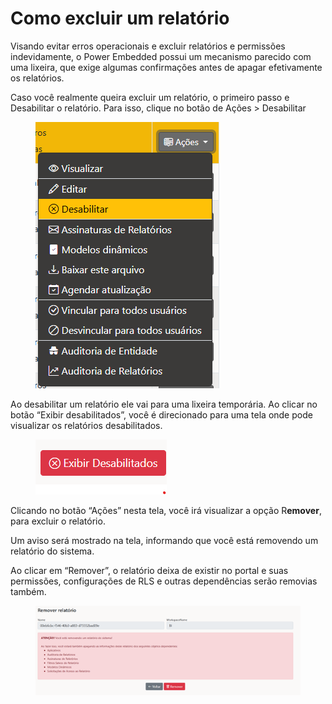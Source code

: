 # Como excluir um relatório

Visando evitar erros operacionais e excluir relatórios e permissões indevidamente, o Power Embedded possui um mecanismo parecido com uma lixeira, que exige algumas confirmações antes de apagar efetivamente os relatórios.

Caso você realmente queira excluir um relatório, o primeiro passo e Desabilitar o relatório. Para isso, clique no botão de Ações > Desabilitar

<div align="left"><figure><img src="../../../.gitbook/assets/image (134).png" alt=""><figcaption></figcaption></figure></div>

Ao desabilitar um relatório ele vai para uma lixeira temporária. Ao clicar no botão “Exibir desabilitados”, você é direcionado para uma tela onde pode visualizar os relatórios desabilitados.

<div align="left"><figure><img src="../../../.gitbook/assets/image (136).png" alt=""><figcaption></figcaption></figure></div>

Clicando no botão “Ações” nesta tela, você irá visualizar a opção R**emover**, para excluir o relatório.

Um aviso será mostrado na tela, informando que você está removendo um relatório do sistema.

Ao clicar em “Remover”, o relatório deixa de existir no portal e suas permissões, configurações de RLS e outras dependências serão removias também.

<div align="left"><figure><img src="../../../.gitbook/assets/image (137).png" alt=""><figcaption></figcaption></figure></div>
